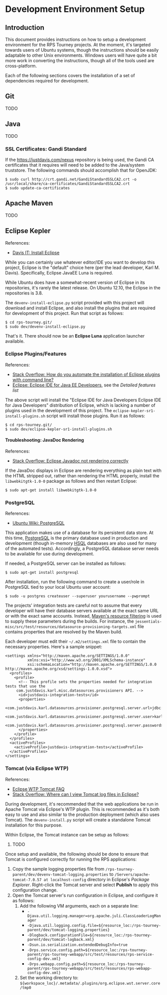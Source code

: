 Development Environment Setup
=============================


## Introduction

This document provides instructions on how to setup a development environment for the RPS Tourney projects. At the moment, it's targeted towards users of Ubuntu systems, though the instructions should be easily adaptable to other Unix environments. Windows users will have quite a bit more work in converting the instructions, though all of the tools used are cross-platform.

Each of the following sections covers the installation of a set of dependencies required for development.


## Git

TODO


## Java

TODO


### SSL Certificates: Gandi Standard

If the https://justdavis.com/nexus repository is being used, the Gandi CA certificates that it requires will need to be added to the Java/system truststore. The following commands should accomplish that for OpenJDK:

    $ sudo curl http://crt.gandi.net/GandiStandardSSLCA2.crt -o /usr/local/share/ca-certificates/GandiStandardSSLCA2.crt
    $ sudo update-ca-certificates


## Apache Maven

TODO


## Eclipse Kepler

References:

* [Davis IT: Install Eclipse](https://justdavis.com/karl/it/davis/misc/eclipse.html)

While you can certainly use whatever editor/IDE you want to develop this project, Eclipse is the "default" choice here (per the lead developer, Karl M. Davis). Specifically, Eclipse JavaEE Luna is required.

While Ubuntu does have a somewhat-recent version of Eclipse in its repositories, it's rarely the latest release. On Ubuntu 12.10, the Eclipse in the repositories is 3.8.

The `devenv-install-eclipse.py` script provided with this project will download and install Eclipse, and also install the plugins that are required for development of this project. Run that script as follows:

    $ cd rps-tourney.git/
    $ sudo dev/devenv-install-eclipse.py

That's it. There should now be an **Eclipse Luna** application launcher available.


### Eclipse Plugins/Features

References:

* [Stack Overflow: How do you automate the installation of Eclipse plugins with command line?](http://stackoverflow.com/questions/7163970/how-do-you-automate-the-installation-of-eclipse-plugins-with-command-line)
* [Eclipse: Eclipse IDE for Java EE Developers](http://www.eclipse.org/downloads/packages/eclipse-ide-java-ee-developers/keplersr1), see the *Detailed features list*

The above script will install the "Eclipse IDE for Java Developers Eclipse IDE for Java Developers" distribution of Eclipse, which is lacking a number of plugins used in the development of this project. The `eclipse-kepler-sr1-install-plugins.sh` script will install those plugins. Run it as follows:

    $ cd rps-tourney.git/
    $ sudo dev/eclipse-kepler-sr1-install-plugins.sh


#### Troubleshooting: JavaDoc Rendering

References:

* [Stack Overflow: Eclipse Javadoc not rendering correctly](http://stackoverflow.com/questions/14491296/eclipse-javadoc-not-rendering-correctly)

If the JavaDoc displays in Eclipse are rendering everything as plain text with the HTML stripped out, rather than rendering the HTML properly, install the `libwebkitgtk-1.0-0` package as follows and then restart Eclipse:

    $ sudo apt-get install libwebkitgtk-1.0-0


### PostgreSQL

References:

* [Ubuntu Wiki: PostgreSQL](https://help.ubuntu.com/community/PostgreSQL)

This application makes use of a database for its persistent data store. At this time, [PostgreSQL](http://www.postgresql.org/) is the primary database used in production and development (though in-memory [HSQL](http://hsqldb.org/) databases are also used for many of the automated tests). Accordingly, a PostgreSQL database server needs to be available for use during development.

If needed, a PostgreSQL server can be installed as follows:

    $ sudo apt-get install postgresql
    
After installation, run the following command to create a user/role in PostgreSQL tied to your local Ubuntu user account:

    $ sudo -u postgres createuser --superuser yourusername --pwprompt

The projects' integration tests are careful not to assume that every developer will have their database servers available at the exact same URL or with the exact same accounts. Instead, [Maven's resource filtering](http://maven.apache.org/plugins/maven-resources-plugin/examples/filter.html) is used to supply these parameters during the builds. For instance, the `jessentials-misc/src/test/resources/datasource-provisioning-targets.xml` file contains properties that are resolved by the Maven build.

Each developer must edit their `~/.m2/settings.xml` file to contain the necessary properties. Here's a sample snippet:

    <settings xmlns="http://maven.apache.org/SETTINGS/1.0.0" 
              xmlns:xsi="http://www.w3.org/2001/XMLSchema-instance" 
              xsi:schemaLocation="http://maven.apache.org/SETTINGS/1.0.0 http://maven.apache.org/xsd/settings-1.0.0.xsd">
      <profiles>
        <profile>
          <!-- This profile sets the properties needed for integration tests that use the 
         com.justdavis.karl.misc.datasources.provisioners API. -->
          <id>justdavis-integration-tests</id>
          <properties>
            <com.justdavis.karl.datasources.provisioner.postgresql.server.url>jdbc:postgresql:postgres</com.justdavis.karl.datasources.provisioner.postgresql.server.url>
            <com.justdavis.karl.datasources.provisioner.postgresql.server.user>karl</com.justdavis.karl.datasources.provisioner.postgresql.server.user>
            <com.justdavis.karl.datasources.provisioner.postgresql.server.password>secretpw</com.justdavis.karl.datasources.provisioner.postgresql.server.password>
          </properties>
        </profile>
      </profiles>
      <activeProfiles>
        <activeProfile>justdavis-integration-tests</activeProfile>
      </activeProfiles>
    </settings>


### Tomcat (via Eclipse WTP)

References:

* [Eclipse WTP Tomcat FAQ](https://wiki.eclipse.org/WTP_Tomcat_FAQ)
* [Stack Overflow: Where can I view Tomcat log files in Eclipse?](http://stackoverflow.com/a/7354545/1851299)

During development, it's recommended that the web applications be run in Apache Tomcat via Eclipse's WTP plugin. This is recommended as it's both easy to use and also similar to the production deployment (which also uses Tomcat). The `devenv-install.py` script will create a standalone Tomcat installation for this purpose.

Within Eclipse, the Tomcat instance can be setup as follows:

1. TODO

Once setup and available, the following should be done to ensure that Tomcat is configured correctly for running the RPS applications:

1. Copy the sample logging properties file from `/rps-tourney-parent/dev/devenv-tomcat-logging.properties` to `/Servers/apache-tomcat-7.0.57 at localhost-config` directory in Eclipse's *Package Explorer*. Right-click the Tomcat server and select **Publish** to apply this configuration change.
2. Open the Tomcat server's run configuration in Eclipse, and configure it as follows:
    1. Add the following VM arguments, each on a separate line:
        * `-Djava.util.logging.manager=org.apache.juli.ClassLoaderLogManager`
        * `-Djava.util.logging.config.file=${resource_loc:/rps-tourney-parent/dev/tomcat-logging.properties}`
        * `-Dlogback.configurationFile=${resource_loc:/rps-tourney-parent/dev/tomcat-logback.xml}`
        * `-Dsun.io.serialization.extendedDebugInfo=true`
        * `-Drps.service.config.path=${resource_loc:/rps-tourney-parent/rps-tourney-webapp/src/test/resources/rps-service-config-dev.xml}`
        * `-Drps.webapp.config.path=${resource_loc:/rps-tourney-parent/rps-tourney-webapp/src/test/resources/rps-webapp-config-dev.xml}`
    2. Set the working directory to: `${workspace_loc}/.metadata/.plugins/org.eclipse.wst.server.core/tmp0`
